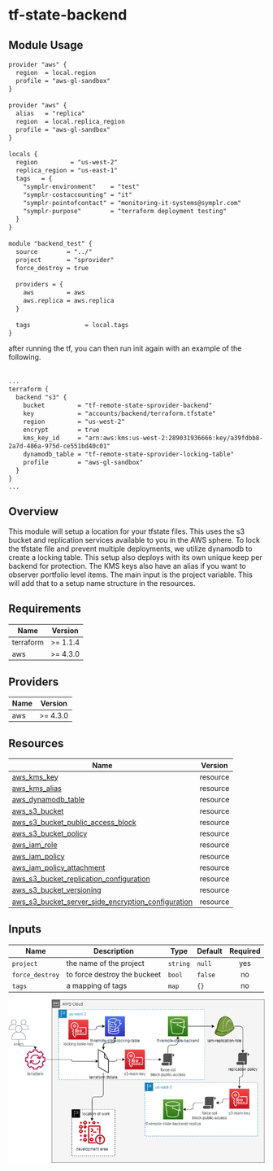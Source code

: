 # tf-state-backend

## Module Usage

```hcl
provider "aws" {
  region  = local.region
  profile = "aws-gl-sandbox"
}

provider "aws" {
  alias   = "replica"
  region  = local.replica_region
  profile = "aws-gl-sandbox"
}

locals {
  region         = "us-west-2"
  replica_region = "us-east-1"  
  tags   = {
    "symplr-environment"    = "test" 
    "symplr-costaccounting" = "it"
    "symplr-pointofcontact" = "monitoring-it-systems@symplr.com"
    "symplr-purpose"        = "terraform deployment testing"          
  }
}

module "backend_test" {
  source        = "../"
  project       = "sprovider"
  force_destroy = true
                            
  providers = {
    aws         = aws
    aws.replica = aws.replica
  }

  tags               = local.tags 
}
```
after running the tf, you can then run init again with an example of the following. 

```hcl

...
terraform {
  backend "s3" {
    bucket         = "tf-remote-state-sprovider-backend"
    key            = "accounts/backend/terraform.tfstate"
    region         = "us-west-2"
    encrypt        = true
    kms_key_id     = "arn:aws:kms:us-west-2:289031936666:key/a39fdbb8-2a7d-486a-975d-ce551bd40c01"
    dynamodb_table = "tf-remote-state-sprovider-locking-table"
    profile        = "aws-gl-sandbox"
  }
}
...

```

## Overview
This module will setup a location for your tfstate files. This uses the s3 bucket and replication services available to you in the AWS sphere. To lock the tfstate file and prevent multiple deployments, we utilize dynamodb to create a locking table. This setup also deploys with its own unique keep per backend for protection. The KMS keys also have an alias if you want to observer portfolio level items. The main input is the project variable. This will add that to a setup name structure in the resources. 

## Requirements

| Name | Version |
|------|---------|
| terraform | >= 1.1.4 |
| aws | >= 4.3.0 |

## Providers

| Name | Version |
|------|---------|
| aws | >= 4.3.0 |

## Resources
| Name | Version |
|------|---------|
| [aws_kms_key](https://registry.terraform.io/providers/hashicorp/aws/latest/docs/resources/kms_key) | resource |
| [aws_kms_alias](https://registry.terraform.io/providers/hashicorp/aws/latest/docs/resources/kms_alias) | resource |
| [aws_dynamodb_table](https://registry.terraform.io/providers/hashicorp/aws/latest/docs/resources/dynamodb_table) | resource |
| [aws_s3_bucket](https://registry.terraform.io/providers/hashicorp/aws/latest/docs/resources/s3_bucket) | resource |
| [aws_s3_bucket_public_access_block](https://registry.terraform.io/providers/hashicorp/aws/latest/docs/resources/s3_bucket_public_access_block) | resource |
| [aws_s3_bucket_policy](https://registry.terraform.io/providers/hashicorp/aws/latest/docs/resources/s3_bucket_policy) | resource |
| [aws_iam_role](https://registry.terraform.io/providers/hashicorp/aws/latest/docs/resources/iam_role) | resource |
| [aws_iam_policy](https://registry.terraform.io/providers/hashicorp/aws/latest/docs/resources/iam_policy) | resource |
| [aws_iam_policy_attachment](https://registry.terraform.io/providers/hashicorp/aws/latest/docs/resources/iam_policy_attachment) | resource |
| [aws_s3_bucket_replication_configuration](https://registry.terraform.io/providers/hashicorp/aws/latest/docs/resources/s3_bucket_replication_configuration) | resource |
| [aws_s3_bucket_versioning](https://registry.terraform.io/providers/hashicorp/aws/latest/docs/resources/s3_bucket_versioning) | resource |
| [aws_s3_bucket_server_side_encryption_configuration](https://registry.terraform.io/providers/hashicorp/aws/latest/docs/resources/s3_bucket_server_side_encryption_configuration) | resource |
 
## Inputs
| Name | Description | Type | Default | Required |
|------|-------------|------|---------|:--------:|
| `project` | the name of the project | `string` | `null` | yes |
| `force_destroy` | to force destroy the buckeet | `bool` | `false` | no |
| `tags ` | a mapping of tags | `map` | `{}` | no |

![tfstate-backend-workflow](tf-state-backend-workflow.png)